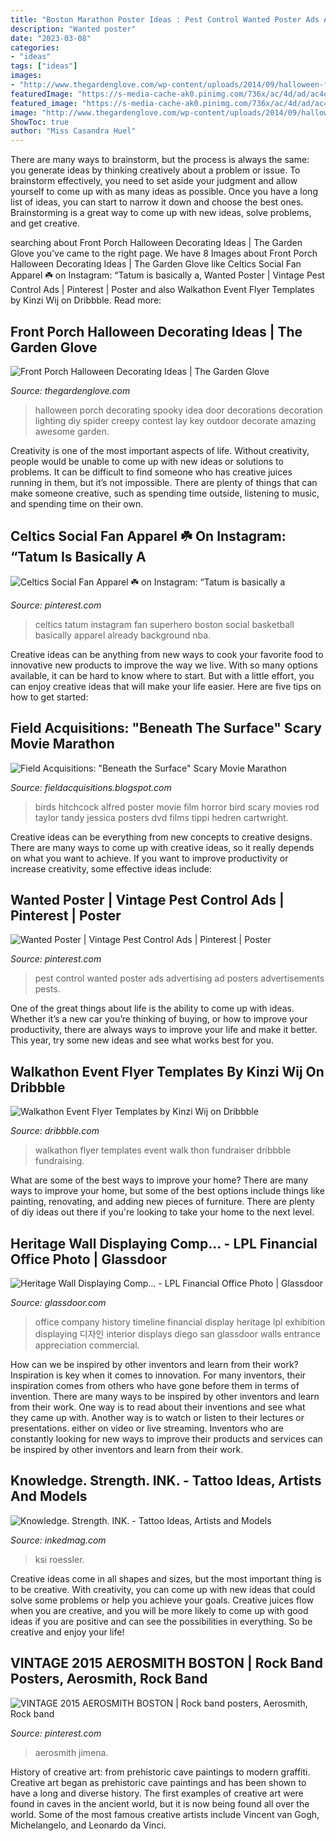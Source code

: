 ```yaml
---
title: "Boston Marathon Poster Ideas : Pest Control Wanted Poster Ads Advertising Ad Posters Advertisements Pests"
description: "Wanted poster"
date: "2023-03-08"
categories:
- "ideas"
tags: ["ideas"]
images:
- "http://www.thegardenglove.com/wp-content/uploads/2014/09/halloween-front-porch-59.jpg"
featuredImage: "https://s-media-cache-ak0.pinimg.com/736x/ac/4d/ad/ac4dad14487287af0ba5ce769f59bcdb.jpg"
featured_image: "https://s-media-cache-ak0.pinimg.com/736x/ac/4d/ad/ac4dad14487287af0ba5ce769f59bcdb.jpg"
image: "http://www.thegardenglove.com/wp-content/uploads/2014/09/halloween-front-porch-59.jpg"
ShowToc: true
author: "Miss Casandra Huel"
---
```



There are many ways to brainstorm, but the process is always the same: you generate ideas by thinking creatively about a problem or issue. To brainstorm effectively, you need to set aside your judgment and allow yourself to come up with as many ideas as possible. Once you have a long list of ideas, you can start to narrow it down and choose the best ones. Brainstorming is a great way to come up with new ideas, solve problems, and get creative.

	

		
searching about Front Porch Halloween Decorating Ideas | The Garden Glove you've came to the right page. We have 8 Images about Front Porch Halloween Decorating Ideas | The Garden Glove like Celtics Social Fan Apparel ☘️ on Instagram: “Tatum is basically a, Wanted Poster | Vintage Pest Control Ads | Pinterest | Poster and also Walkathon Event Flyer Templates by Kinzi Wij on Dribbble. Read more:
		
    
## Front Porch Halloween Decorating Ideas | The Garden Glove

<img loading=lazy src="http://www.thegardenglove.com/wp-content/uploads/2014/09/halloween-front-porch-59.jpg" onerror="this.onerror=null;this.src='https://tse4.mm.bing.net/th?id=OIP.0k1ejiVAIh-jO5Jz0AhIwQHaK7&amp;pid=15.1';" alt="Front Porch Halloween Decorating Ideas | The Garden Glove">

_Source: thegardenglove.com_

>halloween porch decorating spooky idea door decorations decoration lighting diy spider creepy contest lay key outdoor decorate amazing awesome garden. 

	

Creativity is one of the most important aspects of life. Without creativity, people would be unable to come up with new ideas or solutions to problems. It can be difficult to find someone who has creative juices running in them, but it’s not impossible. There are plenty of things that can make someone creative, such as spending time outside, listening to music, and spending time on their own.

    
## Celtics Social Fan Apparel ☘️ On Instagram: “Tatum Is Basically A

<img loading=lazy src="https://i.pinimg.com/736x/35/3b/f1/353bf180a0968214721663f29ba4338d.jpg" onerror="this.onerror=null;this.src='https://tse3.mm.bing.net/th?id=OIP.-5J_3Jt0LRvzO05xjg12RwHaJL&amp;pid=15.1';" alt="Celtics Social Fan Apparel ☘️ on Instagram: “Tatum is basically a">

_Source: pinterest.com_

>celtics tatum instagram fan superhero boston social basketball basically apparel already background nba. 

	

Creative ideas can be anything from new ways to cook your favorite food to innovative new products to improve the way we live. With so many options available, it can be hard to know where to start. But with a little effort, you can enjoy creative ideas that will make your life easier. Here are five tips on how to get started: 

    
## Field Acquisitions: &quot;Beneath The Surface&quot; Scary Movie Marathon

<img loading=lazy src="http://1.bp.blogspot.com/-wWjPMR4KkiY/USFvvViltSI/AAAAAAAAIhc/f5_NkAb_9W8/s1600/The+Birds+Poster.jpg" onerror="this.onerror=null;this.src='https://tse3.mm.bing.net/th?id=OIP.zA-w9c_3gEaED8Dv1Gs42gHaMu&amp;pid=15.1';" alt="Field Acquisitions: &quot;Beneath the Surface&quot; Scary Movie Marathon">

_Source: fieldacquisitions.blogspot.com_

>birds hitchcock alfred poster movie film horror bird scary movies rod taylor tandy jessica posters dvd films tippi hedren cartwright. 

	

Creative ideas can be everything from new concepts to creative designs. There are many ways to come up with creative ideas, so it really depends on what you want to achieve. If you want to improve productivity or increase creativity, some effective ideas include:

    
## Wanted Poster | Vintage Pest Control Ads | Pinterest | Poster

<img loading=lazy src="https://s-media-cache-ak0.pinimg.com/736x/ac/4d/ad/ac4dad14487287af0ba5ce769f59bcdb.jpg" onerror="this.onerror=null;this.src='https://tse2.mm.bing.net/th?id=OIP.jChp7lSj6AJeSnF5KbamugHaEl&amp;pid=15.1';" alt="Wanted Poster | Vintage Pest Control Ads | Pinterest | Poster">

_Source: pinterest.com_

>pest control wanted poster ads advertising ad posters advertisements pests. 

	

One of the great things about life is the ability to come up with ideas. Whether it’s a new car you’re thinking of buying, or how to improve your productivity, there are always ways to improve your life and make it better. This year, try some new ideas and see what works best for you.

    
## Walkathon Event Flyer Templates By Kinzi Wij On Dribbble

<img loading=lazy src="https://cdn.dribbble.com/users/15617/screenshots/3631135/thumb-49-walkathon-drbl.jpg" onerror="this.onerror=null;this.src='https://tse1.mm.bing.net/th?id=OIP.AYG7PD-5RGSNy5bNvszLTAAAAA&amp;pid=15.1';" alt="Walkathon Event Flyer Templates by Kinzi Wij on Dribbble">

_Source: dribbble.com_

>walkathon flyer templates event walk thon fundraiser dribbble fundraising. 

	

What are some of the best ways to improve your home?
There are many ways to improve your home, but some of the best options include things like painting, renovating, and adding new pieces of furniture. There are plenty of diy ideas out there if you're looking to take your home to the next level.

    
## Heritage Wall Displaying Comp... - LPL Financial Office Photo | Glassdoor

<img loading=lazy src="https://media.glassdoor.com/o/b2/96/0a/8c/heritage-wall-displaying-company-history.jpg" onerror="this.onerror=null;this.src='https://tse3.mm.bing.net/th?id=OIP.mhv5s6O1b7QbMmdsPBVI0gHaE7&amp;pid=15.1';" alt="Heritage Wall Displaying Comp... - LPL Financial Office Photo | Glassdoor">

_Source: glassdoor.com_

>office company history timeline financial display heritage lpl exhibition displaying 디자인 interior displays diego san glassdoor walls entrance appreciation commercial. 

	

How can we be inspired by other inventors and learn from their work?
Inspiration is key when it comes to innovation. For many inventors, their inspiration comes from others who have gone before them in terms of invention. There are many ways to be inspired by other inventors and learn from their work. One way is to read about their inventions and see what they came up with. Another way is to watch or listen to their lectures or presentations. either on video or live streaming. Inventors who are constantly looking for new ways to improve their products and services can be inspired by other inventors and learn from their work.

    
## Knowledge. Strength. INK. - Tattoo Ideas, Artists And Models

<img loading=lazy src="https://www.inkedmag.com/.image/t_share/MTY5OTMyMTMxODAyMjkzODMz/ksi_1179-shootmepeter.jpg" onerror="this.onerror=null;this.src='https://tse4.mm.bing.net/th?id=OIP.CRbVIZ95rlw-OWFKTBZ01gHaLH&amp;pid=15.1';" alt="Knowledge. Strength. INK. - Tattoo Ideas, Artists and Models">

_Source: inkedmag.com_

>ksi roessler. 

	

Creative ideas come in all shapes and sizes, but the most important thing is to be creative. With creativity, you can come up with new ideas that could solve some problems or help you achieve your goals. Creative juices flow when you are creative, and you will be more likely to come up with good ideas if you are positive and can see the possibilities in everything. So be creative and enjoy your life!

    
## VINTAGE 2015 AEROSMITH BOSTON | Rock Band Posters, Aerosmith, Rock Band

<img loading=lazy src="https://i.pinimg.com/736x/53/f1/d9/53f1d93c0be9b16a104c32249b6567d8.jpg" onerror="this.onerror=null;this.src='https://tse2.mm.bing.net/th?id=OIP.zDdG6eleaRpadnoFUKhfpQHaJ4&amp;pid=15.1';" alt="VINTAGE 2015 AEROSMITH BOSTON | Rock band posters, Aerosmith, Rock band">

_Source: pinterest.com_

>aerosmith jimena. 

	

History of creative art: from prehistoric cave paintings to modern graffiti.
Creative art began as prehistoric cave paintings and has been shown to have a long and diverse history. The first examples of creative art were found in caves in the ancient world, but it is now being found all over the world. Some of the most famous creative artists include Vincent van Gogh, Michelangelo, and Leonardo da Vinci.

